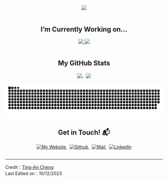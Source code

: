 <div align="center">
  <a href="https://git.io/typing-svg" target="_blank">
    <img src="https://readme-typing-svg.demolab.com?font=Dancing+Script&weight=600&size=42&duration=3000&pause=1000&color=FFCB2E&center=true&vCenter=true&random=false&width=1000&height=100&lines=Hi+there+%F0%9F%91%8B%2C+I'm+Ting-An+Cheng+(Anson);Familiar+with+IC+design+flow+(RTL+to+GDS);Master+student+of+National+Chung+Cheng+University+">
  </a>
</div>
<br>

<h2 align="center">I’m Currently Working on...</h2>
<div align="center">
  <a href="https://github.com/anlit75/tt05-rule110" target="_blank">
    <img src="https://github-readme-stats.vercel.app/api/pin/?username=anlit75&repo=tt05-rule110&show_icons=true&theme=dark">
  </a>
  <a href="https://github.com/anlit75/tt05-4bits-ALU" target="_blank">
    <img src="https://github-readme-stats.vercel.app/api/pin/?username=anlit75&repo=tt05-4bits-ALU&show_icons=true&theme=dark">
  </a>
</div>
<br>

<h2 align="center">My GitHub Stats</h2>
<div align="center">
  <a href="https://github.com/anlit75">
    <img height=200 align="center" src="https://github-readme-stats.vercel.app/api/top-langs?username=anlit75&layout=compact&langs_count=8&card_width=320&theme=dark" />
  </a> &nbsp;
  <a href="https://github.com/anlit75">
    <img height=200 align="center" src="https://github-readme-stats.vercel.app/api?username=anlit75&rank_icon=github&theme=dark" />
  </a>
</div>
<br>

<picture>
  <source media="(prefers-color-scheme: dark)" srcset="https://raw.githubusercontent.com/anlit75/anlit75/output/github-contribution-grid-snake-dark.svg">
<!--   <source media="(prefers-color-scheme: light)" srcset="https://raw.githubusercontent.com/anlit75/anlit75/output/github-contribution-grid-snake.svg"> -->
  <img alt="github contribution grid snake animation" src="https://raw.githubusercontent.com/anlit75/anlit75/output/github-contribution-grid-snake.svg">
</picture>

<h2 align="center">Get in Touch! 📬</h2>
<div align="center">
  <a href="https://anlit75.github.io/" target="_blank">
    <img alt="My Website" src="https://img.shields.io/badge/-my%20website-orange?style=for-the-badge&logo=googleearth&logoColor=white">
  </a> &nbsp;
  <a href="https://github.com/anlit75" target="_blank">
    <img alt="Github" src="https://img.shields.io/badge/-github-gray?style=for-the-badge&logo=github&logoColor=white">
  </a> &nbsp;
  <a href="mailto:611415132%40alum.ccu.edu.tw">
    <img alt="Mail" src="https://img.shields.io/badge/-mail-red?style=for-the-badge&logo=gmail&logoColor=white">
  </a> &nbsp;
  <a href="https://www.linkedin.com/in/anlit75" target="_blank">
    <img alt="LinkedIn" src="https://img.shields.io/badge/-linkedin-blue?style=for-the-badge&logo=linkedin&logoColor=white">
  </a>
</div>
<br>

---
Credit：[Ting-An Cheng](https://anlit75.github.io/) <br>
Last Edited on：10/12/2023
